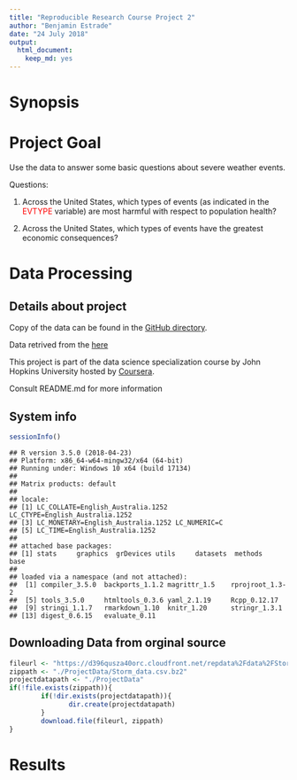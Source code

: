 ```yaml
---
title: "Reproducible Research Course Project 2"
author: "Benjamin Estrade"
date: "24 July 2018"
output: 
  html_document: 
    keep_md: yes
---
```


Synopsis
========














Project Goal
============

Use the data to answer some basic questions about severe weather events.

Questions:
1. Across the United States, which types of events (as indicated in the <span style="color:red" face="KaTeX_Typewriter">EVTYPE</span> variable) are most harmful with respect to population health?

2. Across the United States, which types of events have the greatest economic consequences?


Data Processing
===============

Details about project
---------------------

Copy of the data can be found in the [GitHub directory](https://github.com/benegd/reproducible-research-course-project-2).

Data retrived from the [here](https://d396qusza40orc.cloudfront.net/repdata%2Fdata%2FStormData.csv.bz2)

This project is part of the data science specialization course by John Hopkins University hosted by [Coursera](https://www.coursera.com/).

Consult README.md for more information




System info
-----------


```r
sessionInfo()
```

```
## R version 3.5.0 (2018-04-23)
## Platform: x86_64-w64-mingw32/x64 (64-bit)
## Running under: Windows 10 x64 (build 17134)
## 
## Matrix products: default
## 
## locale:
## [1] LC_COLLATE=English_Australia.1252  LC_CTYPE=English_Australia.1252   
## [3] LC_MONETARY=English_Australia.1252 LC_NUMERIC=C                      
## [5] LC_TIME=English_Australia.1252    
## 
## attached base packages:
## [1] stats     graphics  grDevices utils     datasets  methods   base     
## 
## loaded via a namespace (and not attached):
##  [1] compiler_3.5.0  backports_1.1.2 magrittr_1.5    rprojroot_1.3-2
##  [5] tools_3.5.0     htmltools_0.3.6 yaml_2.1.19     Rcpp_0.12.17   
##  [9] stringi_1.1.7   rmarkdown_1.10  knitr_1.20      stringr_1.3.1  
## [13] digest_0.6.15   evaluate_0.11
```


Downloading Data from orginal source
------------------------------------


```r
fileurl <- "https://d396qusza40orc.cloudfront.net/repdata%2Fdata%2FStormData.csv.bz2"
zippath <- "./ProjectData/Storm_data.csv.bz2"
projectdatapath <- "./ProjectData"
if(!file.exists(zippath)){
        if(!dir.exists(projectdatapath)){
               dir.create(projectdatapath) 
        }
        download.file(fileurl, zippath)
}
```






Results
=======












